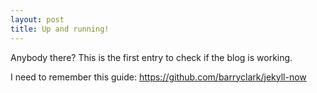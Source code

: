 ```yaml
---
layout: post
title: Up and running!
---
```


Anybody there? This is the first entry to check if the blog is working.

I need to remember this guide: https://github.com/barryclark/jekyll-now

